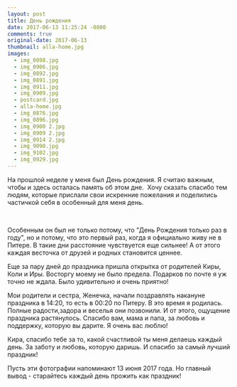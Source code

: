 ```yaml
---
layout: post
title: День рождения
date: 2017-06-13 11:25:24 -0800
comments: true
original-date: 2017-06-13
thumbnail: alla-home.jpg
images:
  - img_0898.jpg
  - img_0906.jpg
  - img_0892.jpg
  - img_0891.jpg
  - img_0911.jpg
  - img_0909.jpg
  - postcard.jpg
  - alla-home.jpg
  - img_0876.jpg
  - img_0896.jpg
  - img_0900 2.jpg
  - img_0909 2.jpg
  - img_0914 2.jpg
  - img_9090.jpg
  - img_9102.jpg
  - img_0929.jpg
---
```


На прошлой неделе у меня был День рождения. Я считаю важным, чтобы и здесь осталась память об этом дне. 
Хочу сказать спасибо тем людям, которые прислали свои искренние пожелания и поделились частичкой себя в особенный для меня день.
<!--separate--> 

Особенным он был не только потому, что "День Рождения только раз в году", но и потому, что это первый раз, когда я официально живу не в Питере. В такие дни расстояние чувствуется еще сильнее! А от этого каждая весточка от друзей и родных становится ценнее.

Еще за пару дней до праздника пришла открытка от родителей Киры, Коли и Иры. Восторгу моему не было предела. Подарков по почте я уж точно не ждала. Было удивительно и очень приятно!

Мои родители и сестра, Женечка, начали поздравлять накануне праздника в 14:20, то есть в 00:20 по Питеру. В это время я родилась. Полные радости,задора и веселья они позвонили. И от этого, ощущение праздника растянулось. Спасибо вам, мама и папа, за любовь и поддержку, которую вы дарите. Я очень вас люблю!

Кира, спасибо тебе за то, какой счастливой ты меня делаешь каждый день. За заботу и любовь, которую даришь. И спасибо за самый лучший праздник!

Пусть эти фотографии напоминают 13 июня 2017 года. Но главный вывод - старайтесь каждый день прожить как праздник! 
